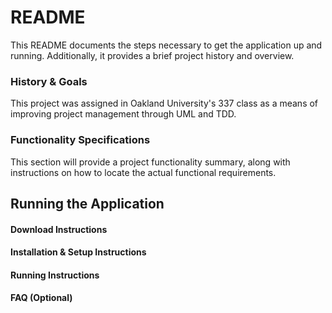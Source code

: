# README

This README documents the steps necessary to get the application up and running. Additionally, it provides a brief project history and overview.

### History & Goals

This project was assigned in Oakland University's 337 class as a means of improving project management through UML and TDD. 

### Functionality Specifications

This section will provide a project functionality summary, along with instructions on how to locate the actual functional requirements.

## Running the Application

#### Download Instructions

#### Installation & Setup Instructions

#### Running Instructions

#### FAQ (Optional)
